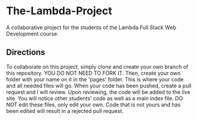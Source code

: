 # The-Lambda-Project
A collaborative project for the students of the Lambda Full Stack Web Development course.

## Directions
To collaborate on this project, simply clone and create your own branch of this repository. YOU DO NOT NEED TO FORK IT. Then, create your own folder with your name on it in the 'pages' folder. This is where your code and all needed files will go. When your code has been pushed, create a pull request and I will review. Upon reviewing, the code will be added to the live site. You will notice other students' code as well as a main index file. DO NOT edit these files, only edit your own. Code that is not yours and has been edited will result in a rejected pull request.
